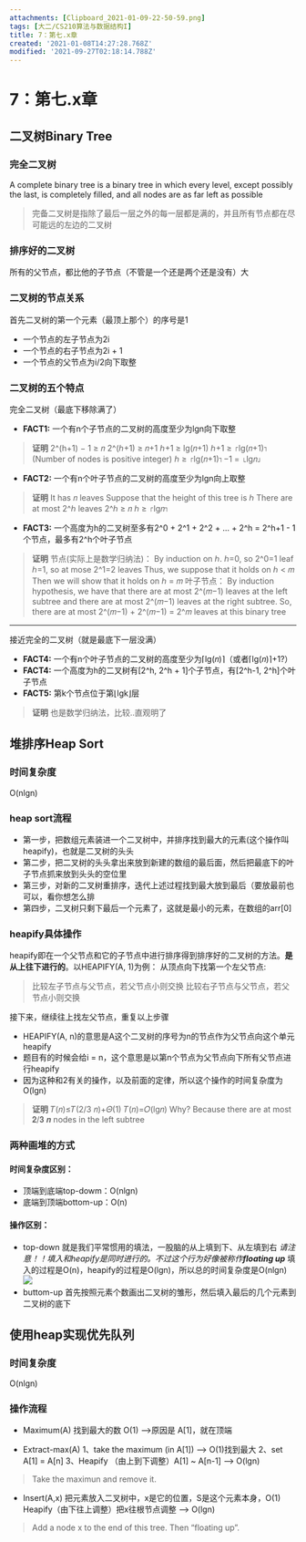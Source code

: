 ```yaml
---
attachments: [Clipboard_2021-01-09-22-50-59.png]
tags: [大二/CS210算法与数据结构I]
title: 7：第七.x章
created: '2021-01-08T14:27:28.768Z'
modified: '2021-09-27T02:18:14.788Z'
---
```


# 7：第七.x章
## 二叉树Binary Tree
### 完全二叉树
A complete binary tree is a binary tree in which every level, except possibly the last, is completely filled, and all nodes are as far left as possible
> 完备二叉树是指除了最后一层之外的每一层都是满的，并且所有节点都在尽可能远的左边的二叉树

### 排序好的二叉树
所有的父节点，都比他的子节点（不管是一个还是两个还是没有）大

### 二叉树的节点关系
首先二叉树的第一个元素（最顶上那个）的序号是1
- 一个节点的左子节点为2i
- 一个节点的右子节点为2i + 1
- 一个节点的父节点为i/2向下取整
### 二叉树的五个特点
完全二叉树（最底下移除满了）
- **FACT1:** 一个有n个子节点的二叉树的高度至少为lgn向下取整
> **证明**
2^(h+1) − 1 ≥ 𝑛
2^(ℎ+1) ≥ 𝑛+1
ℎ+1 ≥ lg⁡(𝑛+1)
ℎ+1 ≥ ⌈lg⁡(𝑛+1)⌉    (Number of nodes is positive integer)
ℎ ≥ ⌈lg⁡(𝑛+1)⌉−1 = ⌊lg⁡𝑛⌋

- **FACT2:** 一个有n个叶子节点的二叉树的高度至少为lgn向上取整
> **证明**
It has 𝑛 leaves
Suppose that the height of this tree is ℎ
There are at most 2^ℎ leaves
    2^ℎ ≥ 𝑛
    ℎ ≥ ⌈lg⁡𝑛⌉

- **FACT3:** 一个高度为h的二叉树至多有2\^0 + 2\^1 + 2\^2 + ... + 2\^h = 2\^h+1 - 1个节点，最多有2\^h个叶子节点
> **证明**
节点(实际上是数学归纳法)：
By induction on ℎ.
ℎ=0, so 2^0=1 leaf
ℎ=1, so at mose 2^1=2 leaves
Thus, we suppose that it holds on ℎ < 𝑚
Then we will show that it holds on ℎ = 𝑚
叶子节点：
By induction hypothesis, we have that there are at most 2^(𝑚−1) leaves at the left subtree
and there are at most 2^(𝑚−1) leaves at the right subtree.
So, there are at most 2^(𝑚−1) + 2^(𝑚−1) = 2^𝑚  leaves at this binary tree


***
接近完全的二叉树（就是最底下一层没满）
- **FACT4:** 一个有n个叶子节点的二叉树的高度至少为⌈lg⁡(𝑛)⌉（或者⌈lg⁡(𝑛)⌉+1?）
- **FACT4:** 一个高度为h的二叉树有[2\^h, 2\^h + 1]个子节点，有[2\^h-1, 2\^h]个叶子节点
- **FACT5:** 第k个节点位于第⌊lg⁡k⌋层
> **证明**
也是数学归纳法，比较..直观明了

## 堆排序Heap Sort
### 时间复杂度
O(nlgn)
### heap sort流程
- 第一步，把数组元素装进一个二叉树中，并排序找到最大的元素(这个操作叫heapify)，也就是二叉树的头头
- 第二步，把二叉树的头头拿出来放到新建的数组的最后面，然后把最底下的叶子节点抓来放到头头的空位里
- 第三步，对新的二叉树重排序，迭代上述过程找到最大放到最后（要放最前也可以，看你想怎么排
- 第四步，二叉树只剩下最后一个元素了，这就是最小的元素，在数组的arr[0]

### heapify具体操作
heapify即在一个父节点和它的子节点中进行排序得到排序好的二叉树的方法。**是从上往下进行的**。以HEAPIFY(A, 1)为例：
从顶点向下找第一个左父节点: 
> 比较左子节点与父节点，若父节点小则交换
比较右子节点与父节点，若父节点小则交换

接下来，继续往上找左父节点，重复以上步骤
- HEAPIFY(A, n)的意思是A这个二叉树的序号为n的节点作为父节点向这个单元heapify
- 题目有的时候会给i = n，这个意思是以第n个节点为父节点向下所有父节点进行heapify
- 因为这种和2有关的操作，以及前面的定律，所以这个操作的时间复杂度为O(lgn)
> **证明**
𝑇(𝑛)≤𝑇(2/3 𝑛)+𝛩(1)
 𝑇(𝑛)=𝑂(lg⁡𝑛)
Why?
Because there are at most 𝟐/𝟑 𝒏 nodes in the left subtree

### 两种画堆的方式
#### 时间复杂度区别：
- 顶端到底端top-dowm：O(nlgn)
- 底端到顶端bottom-up：O(n)
#### 操作区别：
- top-down
就是我们平常惯用的填法，一股脑的从上填到下、从左填到右
*请注意！！填入和heapify是同时进行的。不过这个行为好像被称作**floating up***
填入的过程是O(n)，heapify的过程是O(lgn)，所以总的时间复杂度是O(nlgn)
![](@attachment/Clipboard_2021-01-09-22-50-59.png)
- buttom-up
首先按照元素个数画出二叉树的雏形，然后填入最后的几个元素到二叉树的底下

## 使用heap实现优先队列
### 时间复杂度
O(nlgn)
### 操作流程

- Maximum(A)
找到最大的数
O(1) -->原因是 A[1]，就在顶端

- Extract-max(A)
1、take the maximum (in A[1]) --> O(1)找到最大
2、set A[1] = A[n]
3、Heapify （由上到下调整）A[1] ~ A[n-1] --> O(lgn)
> Take the maximun and remove it.

- Insert(A,x)
把元素放入二叉树中，x是它的位置，S是这个元素本身，O(1)
Heapify（由下往上调整）把x往根节点调整 --> O(lgn)
> Add a node x to the end of this tree.
Then “floating up”. 

































